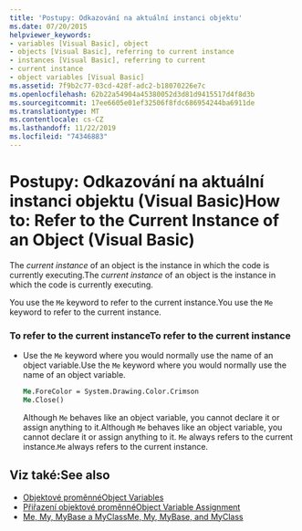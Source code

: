 ```yaml
---
title: 'Postupy: Odkazování na aktuální instanci objektu'
ms.date: 07/20/2015
helpviewer_keywords:
- variables [Visual Basic], object
- objects [Visual Basic], referring to current instance
- instances [Visual Basic], referring to current
- current instance
- object variables [Visual Basic]
ms.assetid: 7f9b2c77-03cd-428f-adc2-b18070226e7c
ms.openlocfilehash: 62b22a54904a45380052d3d81d9415517d4f8d3b
ms.sourcegitcommit: 17ee6605e01ef32506f8fdc686954244ba6911de
ms.translationtype: MT
ms.contentlocale: cs-CZ
ms.lasthandoff: 11/22/2019
ms.locfileid: "74346883"
---
```

# <a name="how-to-refer-to-the-current-instance-of-an-object-visual-basic"></a><span data-ttu-id="41767-102">Postupy: Odkazování na aktuální instanci objektu (Visual Basic)</span><span class="sxs-lookup"><span data-stu-id="41767-102">How to: Refer to the Current Instance of an Object (Visual Basic)</span></span>
<span data-ttu-id="41767-103">The *current instance* of an object is the instance in which the code is currently executing.</span><span class="sxs-lookup"><span data-stu-id="41767-103">The *current instance* of an object is the instance in which the code is currently executing.</span></span>  
  
 <span data-ttu-id="41767-104">You use the `Me` keyword to refer to the current instance.</span><span class="sxs-lookup"><span data-stu-id="41767-104">You use the `Me` keyword to refer to the current instance.</span></span>  
  
### <a name="to-refer-to-the-current-instance"></a><span data-ttu-id="41767-105">To refer to the current instance</span><span class="sxs-lookup"><span data-stu-id="41767-105">To refer to the current instance</span></span>  
  
- <span data-ttu-id="41767-106">Use the `Me` keyword where you would normally use the name of an object variable.</span><span class="sxs-lookup"><span data-stu-id="41767-106">Use the `Me` keyword where you would normally use the name of an object variable.</span></span>  
  
    ```vb  
    Me.ForeColor = System.Drawing.Color.Crimson  
    Me.Close()  
    ```  
  
     <span data-ttu-id="41767-107">Although `Me` behaves like an object variable, you cannot declare it or assign anything to it.</span><span class="sxs-lookup"><span data-stu-id="41767-107">Although `Me` behaves like an object variable, you cannot declare it or assign anything to it.</span></span> <span data-ttu-id="41767-108">`Me` always refers to the current instance.</span><span class="sxs-lookup"><span data-stu-id="41767-108">`Me` always refers to the current instance.</span></span>  
  
## <a name="see-also"></a><span data-ttu-id="41767-109">Viz také:</span><span class="sxs-lookup"><span data-stu-id="41767-109">See also</span></span>

- [<span data-ttu-id="41767-110">Objektové proměnné</span><span class="sxs-lookup"><span data-stu-id="41767-110">Object Variables</span></span>](../../../../visual-basic/programming-guide/language-features/variables/object-variables.md)
- [<span data-ttu-id="41767-111">Přiřazení objektové proměnné</span><span class="sxs-lookup"><span data-stu-id="41767-111">Object Variable Assignment</span></span>](../../../../visual-basic/programming-guide/language-features/variables/object-variable-assignment.md)
- [<span data-ttu-id="41767-112">Me, My, MyBase a MyClass</span><span class="sxs-lookup"><span data-stu-id="41767-112">Me, My, MyBase, and MyClass</span></span>](../../../../visual-basic/programming-guide/program-structure/me-my-mybase-and-myclass.md)
